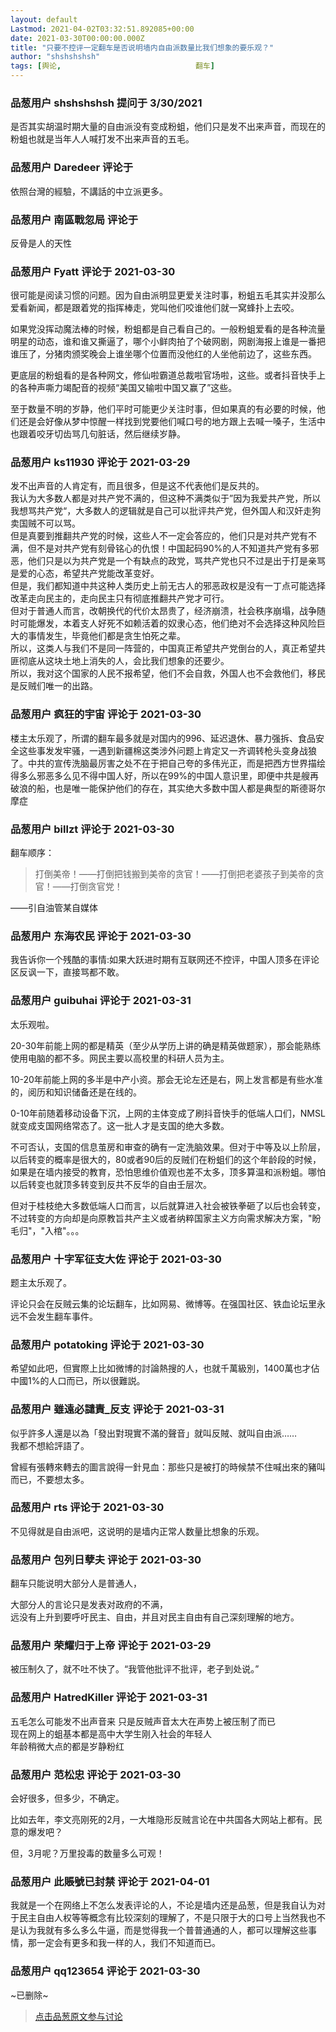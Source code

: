 ```yaml
---
layout: default
Lastmod: 2021-04-02T03:32:51.892085+00:00
date: 2021-03-30T00:00:00.000Z
title: "只要不控评一定翻车是否说明墙内自由派数量比我们想象的要乐观？"
author: "shshshshsh"
tags: [舆论,								翻车]
---
```



### 品葱用户 **shshshshsh** 提问于 3/30/2021
    
是否其实胡温时期大量的自由派没有变成粉蛆，他们只是发不出来声音，而现在的粉蛆也就是当年人人喊打发不出来声音的五毛。
    
                

### 品葱用户 **Daredeer** 评论于 
        
依照台灣的經驗，不講話的中立派更多。
        
                

### 品葱用户 **南區戰忽局** 评论于 
        
反骨是人的天性
        
                

### 品葱用户 **Fyatt** 评论于 2021-03-30
        
很可能是阅读习惯的问题。因为自由派明显更爱关注时事，粉蛆五毛其实并没那么爱看新闻，都是跟着党的指挥棒走，党叫他们咬谁他们就一窝蜂扑上去咬。  
  
如果党没挥动魔法棒的时候，粉蛆都是自己看自己的。一般粉蛆爱看的是各种流量明星的动态，谁和谁又撕逼了，哪个小鲜肉拍了个破网剧，网剧海报上谁是一番把谁压了，分猪肉颁奖晚会上谁坐哪个位置而没他红的人坐他前边了，这些东西。  
  
更底层的粉蛆看的是各种网文，修仙啦霸道总裁啦官场啦，这些。或者抖音快手上的各种声嘶力竭配音的视频“美国又输啦中国又赢了”这些。  
  
至于数量不明的岁静，他们平时可能更少关注时事，但如果真的有必要的时候，他们还是会好像从梦中惊醒一样找到党要他们喊口号的地方跟上去喊一嗓子，生活中也跟着咬牙切齿骂几句脏话，然后继续岁静。
        
                

### 品葱用户 **ks11930** 评论于 2021-03-29
        
发不出声音的人肯定有，而且很多，但是这不代表他们是反共的。  
我认为大多数人都是对共产党不满的，但这种不满类似于”因为我爱共产党，所以我想骂共产党“，大多数人的逻辑就是自己可以批评共产党，但外国人和汉奸走狗卖国贼不可以骂。  
但是真要到推翻共产党的时候，这些人不一定会答应的，他们只是对共产党有不满，但不是对共产党有刻骨铭心的仇恨！中国起码90%的人不知道共产党有多邪恶，他们只是以为共产党是一个有缺点的政党，骂共产党也只不过是出于打是亲骂是爱的心态，希望共产党能改革变好。  
但是，我们都知道中共这种人类历史上前无古人的邪恶政权是没有一丁点可能选择改革走向民主的，走向民主只有彻底推翻共产党才可行。  
但对于普通人而言，改朝换代的代价太昂贵了，经济崩溃，社会秩序崩塌，战争随时可能爆发，本着支人好死不如赖活着的奴隶心态，他们绝对不会选择这种风险巨大的事情发生，毕竟他们都是贪生怕死之辈。  
所以，这类人与我们不是同一阵营的，中国真正希望共产党倒台的人，真正希望共匪彻底从这块土地上消失的人，会比我们想象的还要少。  
所以，我对这个国家的人民不报希望，他们不会自救，外国人也不会救他们，移民是反贼们唯一的出路。
        
                

### 品葱用户 **疯狂的宇宙** 评论于 2021-03-30
        
楼主太乐观了，所谓的翻车最多就是对国内的996、延迟退休、暴力强拆、食品安全这些事发发牢骚，一遇到新疆棉这类涉外问题上肯定又一齐调转枪头变身战狼了。中共的宣传洗脑最厉害之处不在于把自己夸的多伟光正，而是把西方世界描绘得多么邪恶多么见不得中国人好，所以在99%的中国人意识里，即便中共是艘再破浪的船，也是唯一能保护他们的存在，其实绝大多数中国人都是典型的斯德哥尔摩症
        
                

### 品葱用户 **billzt** 评论于 2021-03-30
        
翻车顺序：  
  

> 打倒美帝！——打倒把钱搬到美帝的贪官！——打倒把老婆孩子到美帝的贪官！——打倒贪官党！

  
  
——引自油管某自媒体
        
                

### 品葱用户 **东海农民** 评论于 2021-03-30
        
我告诉你一个残酷的事情:如果大跃进时期有互联网还不控评，中国人顶多在评论区反讽一下，直接骂都不敢。
        
                

### 品葱用户 **guibuhai** 评论于 2021-03-31
        
太乐观啦。  
  
20-30年前能上网的都是精英（至少从学历上讲的确是精英做题家），那会能熟练使用电脑的都不多。网民主要以高校里的科研人员为主。  
  
10-20年前能上网的多半是中产小资。那会无论左还是右，网上发言都是有些水准的，阅历和知识储备还是在线的。  
  
0-10年前随着移动设备下沉，上网的主体变成了刷抖音快手的低端人口们，NMSL就变成支国网络常态了。这一批人才是支国的绝大多数。  
  
不可否认，支国的信息茧房和审查的确有一定洗脑效果。但对于中等及以上阶层，以后转变的概率是很大的，80或者90后的反贼们在粉蛆们的这个年龄段的时候，如果是在墙内接受的教育，恐怕思维价值观也差不太多，顶多算温和派粉蛆。哪怕以后转变也就顶多转变到反共不反华的自由壬层次。  
  
但对于桂枝绝大多数低端人口而言，以后就算进入社会被铁拳砸了以后也会转变，不过转变的方向却是向原教旨共产主义或者纳粹国家主义方向需求解决方案，"盼毛归"，"入棺"。。。
        
                

### 品葱用户 **十字军征支大佐** 评论于 2021-03-30
        
题主太乐观了。  
  
评论只会在反贼云集的论坛翻车，比如网易、微博等。在强国社区、铁血论坛里永远不会发生翻车事件。
        
                

### 品葱用户 **potatoking** 评论于 2021-03-30
        
希望如此吧，但實際上比如微博的討論熱搜的人，也就千萬級別，1400萬也才佔中國1%的人口而已，所以很難説。
        
                

### 品葱用户 **雖遠必譴責_反支** 评论于 2021-03-31
        
似乎許多人還是以為「發出對現實不滿的聲音」就叫反賊、就叫自由派……  
我都不想給評語了。  
  
曾經有張轉來轉去的圖言說得一針見血：那些只是被打的時候禁不住喊出來的豬叫而已，不要想太多。
        
                

### 品葱用户 **rts** 评论于 2021-03-30
        
不见得就是自由派吧，这说明的是墙内正常人数量比想象的乐观。
        
                

### 品葱用户 **包列日孽夫** 评论于 2021-03-30
        
翻车只能说明大部分人是普通人，  
  
大部分人的言论只是发表对政府的不满，  
远没有上升到要呼吁民主、自由，并且对民主自由有自己深刻理解的地方。
        
                

### 品葱用户 **荣耀归于上帝** 评论于 2021-03-29
        
被压制久了，就不吐不快了。“我管他批评不批评，老子到处说。”
        
                

### 品葱用户 **HatredKiller** 评论于 2021-03-31
        
五毛怎么可能发不出声音来 只是反贼声音太大在声势上被压制了而已  
现在网上的蛆基本都是高中大学生刚入社会的年轻人  
年龄稍微大点的都是岁静粉红
        
                

### 品葱用户 **范松忠** 评论于 2021-03-30
        
会好很多，但多少，不确定。  
  
比如去年，李文亮刚死的2月，一大堆隐形反贼言论在中共国各大网站上都有。民意的爆发吧？  
  
但，3月呢？万里投毒的数量多么可观！
        
                

### 品葱用户 **此賬號已封禁** 评论于 2021-04-01
        
我就是一个在网络上不怎么发表评论的人，不论是墙内还是品葱，但是我自认为对于民主自由人权等等概念有比较深刻的理解了，不是只限于大的口号上当然我也不是认为我就有多么多么牛逼，而是觉得我一个普普通通的人，都可以理解这些事情，那一定会有更多和我一样的人，我们不知道而已。
        
                

### 品葱用户 **qq123654** 评论于 2021-03-30
        
~已删除~
        
                





> [点击品葱原文参与讨论](https://pincong.rocks/question/37554)

